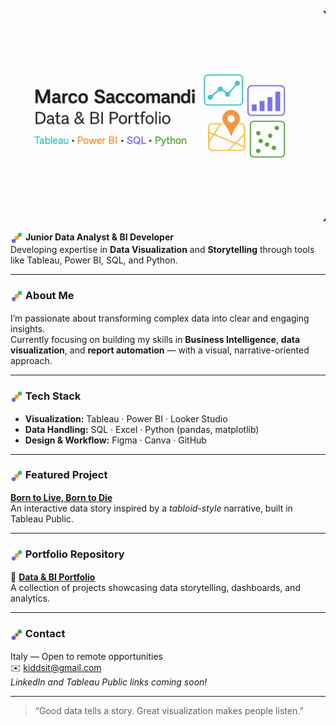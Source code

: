 <p align="center">
  <img src="https://raw.githubusercontent.com/marcosaccomandi/Data-BI-Portfolio/main/assets/banner.png" alt="Marco Saccomandi | Data & BI Portfolio" width="800"/>
</p>

<img src="https://raw.githubusercontent.com/marcosaccomandi/Data-BI-Portfolio/main/assets/section_icon_color.svg" width="20" align="center"/> **Junior Data Analyst & BI Developer**  
Developing expertise in **Data Visualization** and **Storytelling** through tools like Tableau, Power BI, SQL, and Python.  

---

### <img src="https://raw.githubusercontent.com/marcosaccomandi/Data-BI-Portfolio/main/assets/section_icon_color.svg" width="20" align="center"/> About Me  
I’m passionate about transforming complex data into clear and engaging insights.  
Currently focusing on building my skills in **Business Intelligence**, **data visualization**, and **report automation** — with a visual, narrative-oriented approach.  

---

### <img src="https://raw.githubusercontent.com/marcosaccomandi/Data-BI-Portfolio/main/assets/section_icon_color.svg" width="20" align="center"/> Tech Stack  
- **Visualization:** Tableau · Power BI · Looker Studio  
- **Data Handling:** SQL · Excel · Python (pandas, matplotlib)  
- **Design & Workflow:** Figma · Canva · GitHub  

---

### <img src="https://raw.githubusercontent.com/marcosaccomandi/Data-BI-Portfolio/main/assets/section_icon_color.svg" width="20" align="center"/> Featured Project  
[**Born to Live, Born to Die**](https://github.com/marcosaccomandi/Data-BI-Portfolio/tree/main/tableau/born-to-live-born-to-die)  
An interactive data story inspired by a *tabloid-style* narrative, built in Tableau Public.  

---

### <img src="https://raw.githubusercontent.com/marcosaccomandi/Data-BI-Portfolio/main/assets/section_icon_color.svg" width="20" align="center"/> Portfolio Repository  
📁 [**Data & BI Portfolio**](https://github.com/marcosaccomandi/Data-BI-Portfolio)  
A collection of projects showcasing data storytelling, dashboards, and analytics.

---

### <img src="assets/section_icon_color_outline.svg" width="20" align="center"/> Contact  
Italy — Open to remote opportunities  
✉️ [kiddsit@gmail.com](mailto:kiddsit@gmail.com)  
*LinkedIn and Tableau Public links coming soon!*  

---

> “Good data tells a story. Great visualization makes people listen.”  
